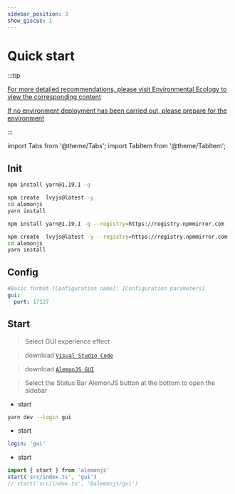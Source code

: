 ```yaml
---
sidebar_position: 3
show_giscus: 1
---
```


# Quick start

:::tip

[For more detailed recommendations, please visit Environmental Ecology to view the corresponding content](/docs/intro)

[If no environment deployment has been carried out, please prepare for the environment](/docs/environment)

:::

import Tabs from '@theme/Tabs';
import TabItem from '@theme/TabItem';

## Init

<Tabs>
  <TabItem value="0" label="npmjs" default>
   
   
```sh title="The document adopts yarn dependency tool uniformly"
npm install yarn@1.19.1 -g 
```

```sh title="Using templates"
npm create  lvyjs@latest -y
cd alemonjs
yarn install
```

  </TabItem>
  <TabItem value="1" label="npmmirror">
 
 
```sh title="The document adopts yarn dependency tool uniformly"
npm install yarn@1.19.1 -g --registry=https://registry.npmmirror.com
```

```sh title="Using templates"
npm create  lvyjs@latest -y --registry=https://registry.npmmirror.com
cd alemonjs
yarn install
```

  </TabItem>
</Tabs>
 
## Config

```yaml title="alemon.config.yaml"
#Basic format [Configuration name]: [Configuration parameters]
gui:
  port: 17127
```

## Start

> Select GUI experience effect

> download [`Visual Studio Code`](https://code.visualstudio.com/)

> download [`AlemonJS GUI`](https://marketplace.visualstudio.com/items?itemName=lemonade-x.alemonjs-gui)

> Select the Status Bar AlemonJS button at the bottom to open the sidebar

- start

```sh title="Start in development mode and select GUI"
yarn dev --login gui
```

- start

```yaml title="alemon.config.yaml"
login: 'gui'
```

- start

```ts title="index.js"
import { start } from 'alemonjs'
start('src/index.ts', 'gui')
// start('src/index.ts', '@alemonjs/gui')
```
